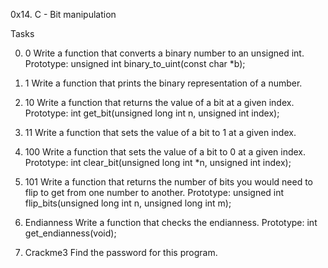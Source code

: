 0x14. C - Bit manipulation

Tasks

0. 0
Write a function that converts a binary number to an unsigned int.
Prototype: unsigned int binary_to_uint(const char *b);

1. 1
Write a function that prints the binary representation of a number.

2. 10
Write a function that returns the value of a bit at a given index.
Prototype: int get_bit(unsigned long int n, unsigned int index);

3. 11
Write a function that sets the value of a bit to 1 at a given index.

4. 100
Write a function that sets the value of a bit to 0 at a given index.
Prototype: int clear_bit(unsigned long int *n, unsigned int index);

5. 101
Write a function that returns the number of bits you would need to flip to get from one number to another.
Prototype: unsigned int flip_bits(unsigned long int n, unsigned long int m);

6. Endianness
Write a function that checks the endianness.
Prototype: int get_endianness(void);

7. Crackme3
Find the password for this program.










